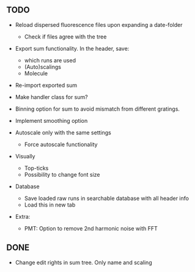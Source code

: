## TODO ##
- Reload dispersed fluorescence files upon expanding a date-folder
    - Check if files agree with the tree

- Export sum functionality. In the header, save:
    - which runs are used
    - (Auto)scalings
    - Molecule
- Re-import exported sum
- Make handler class for sum?

- Binning option for sum to avoid mismatch from different gratings.

- Implement smoothing option

- Autoscale only with the same settings
    - Force autoscale functionality

- Visually
    - Top-ticks
    - Possibility to change font size

- Database
    - Save loaded raw runs in searchable database with all header info
    - Load this in new tab

- Extra:
    - PMT: Option to remove 2nd harmonic noise with FFT

## DONE ##
- Change edit rights in sum tree. Only name and scaling